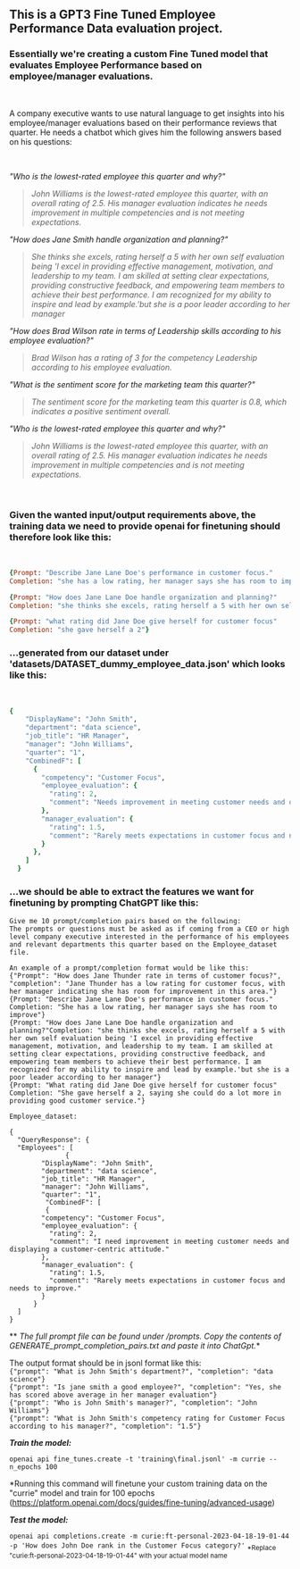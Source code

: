 ##  This is a GPT3 Fine Tuned Employee Performance Data evaluation project.
### Essentially we're creating a custom Fine Tuned model that evaluates Employee Performance based on employee/manager evaluations. 
<br/>

A company executive wants to use natural language to get insights into his employee/manager evaluations based on their performance reviews that quarter. He needs a chatbot which gives him the following answers based on his questions:

<br/>

*"Who is the lowest-rated employee this quarter and why?"*
> *John Williams is the lowest-rated employee this quarter, with an overall rating of 2.5. His manager evaluation indicates he needs improvement in multiple competencies and is not meeting expectations.*

*"How does Jane Smith handle organization and planning?"*
> *She thinks she excels, rating herself a 5 with her own self evaluation being 'I excel in providing effective management, motivation, and leadership to my team. I am skilled at setting clear expectations, providing constructive feedback, and empowering team members to achieve their best performance. I am recognized for my ability to inspire and lead by example.'but she is a poor leader according to her manager*

*"How does Brad Wilson rate in terms of Leadership skills according to his employee evaluation?"*
> *Brad Wilson has a rating of 3 for the competency Leadership according to his employee evaluation.*

*"What is the sentiment score for the marketing team this quarter?"*
> *The sentiment score for the marketing team this quarter is 0.8, which indicates a positive sentiment overall.*

*"Who is the lowest-rated employee this quarter and why?"*
> *John Williams is the lowest-rated employee this quarter, with an overall rating of 2.5. His manager evaluation indicates he needs improvement in multiple competencies and is not meeting expectations.*

<br/>

### Given the wanted input/output requirements above, the training data we need to provide openai for finetuning should therefore look like this:

<br/>

```ruby
{Prompt: "Describe Jane Lane Doe's performance in customer focus."
Completion: "she has a low rating, her manager says she has room to improve"}

{Prompt: "How does Jane Lane Doe handle organization and planning?"
Completion: "she thinks she excels, rating herself a 5 with her own self evaluation being 'I excel in providing effective management, motivation, and leadership to my team. I am skilled at setting clear expectations, providing constructive feedback, and empowering team members to achieve their best performance. I am recognized for my ability to inspire and lead by example.'but she is a poor leader according to her manager"}

{Prompt: "what rating did Jane Doe give herself for customer focus"
Completion: "she gave herself a 2"}
```

### ...generated from our dataset under 'datasets/DATASET_dummy_employee_data.json' which looks like this: 
<br/>

```ruby
{
    "DisplayName": "John Smith",
    "department": "data science",
    "job_title": "HR Manager",
    "manager": "John Williams",
    "quarter": "1",
    "CombinedF": [
      {
        "competency": "Customer Focus",
        "employee_evaluation": {
          "rating": 2,
          "comment": "Needs improvement in meeting customer needs and displaying a customer-centric attitude."
        },
        "manager_evaluation": {
          "rating": 1.5,
          "comment": "Rarely meets expectations in customer focus and needs to improve."
        }
      },
    ]
  }
```

### ...we should be able to extract the features we want for finetuning by prompting ChatGPT like this:

```
Give me 10 prompt/completion pairs based on the following:
The prompts or questions must be asked as if coming from a CEO or high level company executive interested in the performance of his employees and relevant departments this quarter based on the Employee_dataset file.

An example of a prompt/completion format would be like this:
{"Prompt": "How does Jane Thunder rate in terms of customer focus?", "completion": "Jane Thunder has a low rating for customer focus, with her manager indicating she has room for improvement in this area."}
{Prompt: "Describe Jane Lane Doe's performance in customer focus." Completion: "She has a low rating, her manager says she has room to improve"}
{Prompt: "How does Jane Lane Doe handle organization and planning?"Completion: "she thinks she excels, rating herself a 5 with her own self evaluation being 'I excel in providing effective management, motivation, and leadership to my team. I am skilled at setting clear expectations, providing constructive feedback, and empowering team members to achieve their best performance. I am recognized for my ability to inspire and lead by example.'but she is a poor leader according to her manager"}
{Prompt: "What rating did Jane Doe give herself for customer focus" Completion: "She gave herself a 2, saying she could do a lot more in providing good customer service."}

Employee_dataset:

{
  "QueryResponse": {
  "Employees": [
              {
        "DisplayName": "John Smith",
        "department": "data science",
        "job_title": "HR Manager",
        "manager": "John Williams",
        "quarter": "1",
         "CombinedF": [
         {
        "competency": "Customer Focus",
        "employee_evaluation": {
          "rating": 2,
          "comment": "I need improvement in meeting customer needs and displaying a customer-centric attitude."
        },
        "manager_evaluation": {
          "rating": 1.5,
          "comment": "Rarely meets expectations in customer focus and needs to improve."
        }
      }
  ]
}
```


** *The full prompt file can be found under /prompts. Copy the contents of GENERATE_prompt_completion_pairs.txt and paste it into ChatGpt.**

The output format should be in jsonl format like this: 
<br/>
```{"prompt": "What is John Smith's department?", "completion": "data science"}``` <br />
```{"prompt": "Is jane smith a good employee?", "completion": "Yes, she has scored above average in her manager evaluation"}``` <br />
```{"prompt": "Who is John Smith's manager?", "completion": "John Williams"}``` <br />
```{"prompt": "What is John Smith's competency rating for Customer Focus according to his manager?", "completion": "1.5"}``` <br />


***Train the model:*** 

```openai api fine_tunes.create -t 'training\final.jsonl' -m currie --n_epochs 100```

*Running this command will finetune your custom training data on the "currie" model and train for 100 epochs (https://platform.openai.com/docs/guides/fine-tuning/advanced-usage)

***Test the model:*** 

```openai api completions.create -m curie:ft-personal-2023-04-18-19-01-44 -p 'How does John Doe rank in the Customer Focus category?'```
<sub> *Replace "curie:ft-personal-2023-04-18-19-01-44" with your actual model name </sub>
